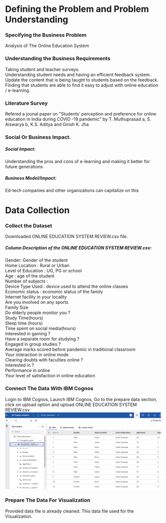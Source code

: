 #  Defining the Problem and Problem Understanding
### Specifying the Business Problem
Analysis of The Online Education System
### Understanding the Business Requirements
Taking student and teacher surveys.<br>
Understanding student needs and having an efficient feedback system.<br>
Update the content that is being taught to students based on the feedback.<br>
Finding that students are able to find it easy to adjust with online education / e-learning.
### Literature Survey
Refered a jounal paper on "Students’ perception and preference for online education in India during COVID -19 pandemic" by T. Muthuprasad a, S. Aiswarya b, K.S. Aditya and  Girish K. Jha
### Social Or Business Impact.
##### Social Impact:
Understanding the pros and cons of e-learning and making it better for future generations
##### Business Model/Impact: 
Ed-tech companies and other organizations can capitalize on this 

# Data Collection
### Collect the Dataset
Downloaded ONLINE EDUCATION SYSTEM REVIEW.csv file.
##### Column Description of the ONLINE EDUCATION SYSTEM REVIEW.csv:
Gender: Gender of the student<br>
Home Location : Rural or Urban <br>
Level of Education : UG, PG or school <br>
Age : age of the student <br>
Number of subjects :  <br>
Device Type Used : device used to attend the online classes <br>
Economic status :  economic status of the family<br>
Internet facility in your locality <br> 
Are you involved on any sports <br>
Family Size <br>
Do elderly people monitor you ? <br> 
Study Time(hours) <br>
Sleep time (hours) <br>
Time spent on social media(hours) <br>
Interested in gaming ? <br>
Have a separate room for studying ? <br>
Engaged in group studies ?  <br>
Average marks scored before pandemic in traditional classroom <br>
Your interaction in online mode <br>
Clearing doubts with faculties online ? <br>
Interested in ? <br>
Performance in online <br>
Your level of satisfaction in online education <br>
### Connect The Data With IBM Cognos
Login to IBM Cognos, Launch IBM Cognos, Go to the prepare data section, click on upload option and upload ONLINE EDUCATION SYSTEM REVIEW.csv
![Uploaded CSV File](https://github.com/ksooryakrishna1/Analysis-Of-The-Online-Education-System/blob/main/Data_uploading.png)
### Prepare The Data For Visualization
Provided data file is already cleaned. This data file used for the Visualization. 
